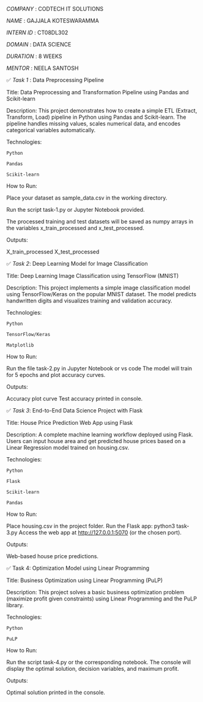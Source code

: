 *COMPANY* : CODTECH IT SOLUTIONS

*NAME* : GAJJALA KOTESWARAMMA

*INTERN ID* : CT08DL302

*DOMAIN* : DATA SCIENCE

*DURATION* : 8 WEEKS

*MENTOR* : NEELA SANTOSH



✅ *Task 1* : Data Preprocessing Pipeline

Title: Data Preprocessing and Transformation Pipeline using Pandas and Scikit-learn

Description:
This project demonstrates how to create a simple ETL (Extract, Transform, Load) pipeline in Python using Pandas and Scikit-learn. The pipeline handles missing values, scales numerical data, and encodes categorical variables automatically.

Technologies:

    Python

    Pandas

    Scikit-learn
    
    
How to Run:

Place your dataset as sample_data.csv in the working directory.

Run the script task-1.py or Jupyter Notebook provided.

The processed training and test datasets will be saved as numpy arrays in the variables x_train_processed and x_test_processed.


Outputs:

X_train_processed
X_test_processed



✅ *Task 2*: Deep Learning Model for Image Classification

Title: Deep Learning Image Classification using TensorFlow (MNIST)

Description:
This project implements a simple image classification model using TensorFlow/Keras on the popular MNIST dataset. The model predicts handwritten digits and visualizes training and validation accuracy.

Technologies:

    Python

    TensorFlow/Keras

    Matplotlib
    

How to Run:

Run the file task-2.py in Jupyter Notebook or vs code
The model will train for 5 epochs and plot accuracy curves.

Outputs:

Accuracy plot curve
Test accuracy printed in console.



✅ *Task 3*: End-to-End Data Science Project with Flask

Title: House Price Prediction Web App using Flask

Description:
A complete machine learning workflow deployed using Flask. Users can input house area and get predicted house prices based on a Linear Regression model trained on housing.csv.

Technologies:

    Python

    Flask

    Scikit-learn

    Pandas

How to Run:

Place housing.csv in the project folder.
Run the Flask app: python3 task-3.py
Access the web app at http://127.0.0.1:5070 (or the chosen port).


Outputs:

Web-based house price predictions.



✅ Task 4: Optimization Model using Linear Programming

Title: Business Optimization using Linear Programming (PuLP)

Description:
This project solves a basic business optimization problem (maximize profit given constraints) using Linear Programming and the PuLP library.

Technologies:

    Python

    PuLP

How to Run:

Run the script task-4.py or the corresponding notebook.
The console will display the optimal solution, decision variables, and maximum profit.


Outputs:

Optimal solution printed in the console.


